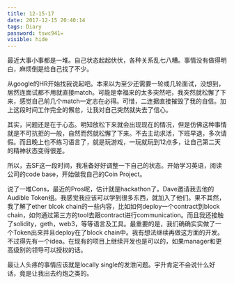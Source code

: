 ```yaml
---
title: 12-15-17
date: 2017-12-15 20:40:14
tags: Diary
password: tswc941=
visible: hide
---
```



最近大事小事都是一堆。自己状态起起伏伏，各种关系乱七八糟。事情没有做得明白，麻烦倒是给自己找了不少。

从google的HR开始找我说起吧。本来以为至少还需要一轮或几轮面试，没想到，居然连面试都不用就直接match。可能是幸福来的太多突然吧，我突然就松懈了下来，感觉自己前几个match一定志在必得。可惜，二连据直接摧毁了我的自信。加上这段时间工作完全的懈怠，让我对自己突然就失去了信心。

其实，问题还是在于心态。明知放松下来就会出现现在的情况，但是仿佛这种事情就是不可抗拒的一般，自然而然就松懈了下来。不去主动求活，下班早退，多次请假。而且晚上也不练习语言了，就是玩游戏，一玩就玩到12点多，让自己第二天的精神状态变得很差。

所以，去SF这一段时间，我准备好好调整一下自己的状态。开始学习英语，阅读公司的code base，开始做我自己的Coin Project。

说了一堆Cons，最近的Pros呢，估计就是hackathon了。Dave邀请我去他的Audible Token组。我感觉我应该可以学到很多东西，就加入了他们。果不其然，我了解了ether blcok chain的一些内容，比如如何deploy一个contract到block chain，如何通过第三方的tool去跟contract进行communication。而且我还接触了solidity，geth，web3，等等语言及工具。最重要的是，我们确确实实做了一个Token出来并且deploy在了block chain中。我有想法继续再做这方面的开发。不过得先有一个idea。在现有的项目上继续开发也是可以的，如果manager和更高级别的领导可以授权的话。

最让人头疼的事情应该就是locally single的发泄问题。宇升肯定不会说什么好话，竟是让我出去约炮之类的。
